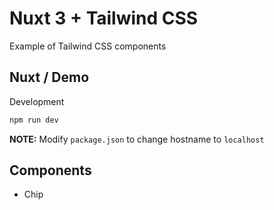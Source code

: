# Nuxt 3 + Tailwind CSS 

Example of Tailwind CSS components

## Nuxt / Demo

Development

```bash
npm run dev
```

**NOTE:** Modify `package.json` to change hostname to `localhost`


## Components

- Chip

